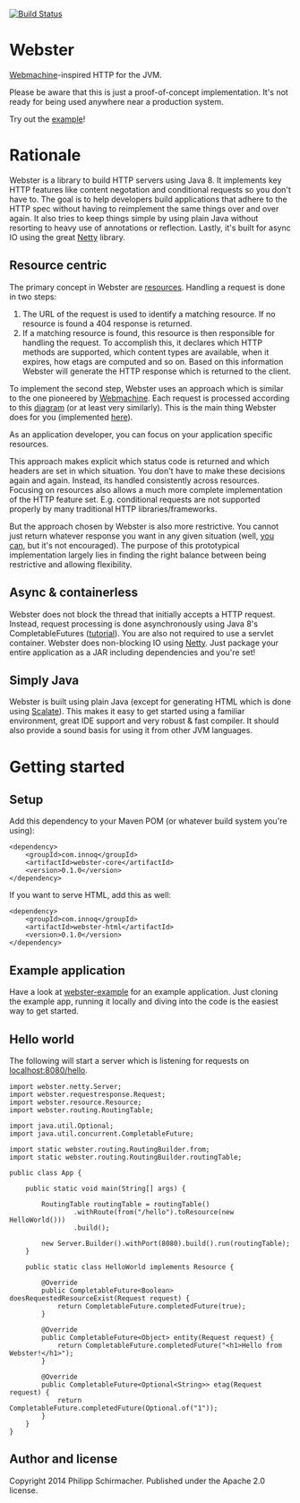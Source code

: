 [![Build Status](https://travis-ci.org/pschirmacher/webster.svg?branch=master)](https://travis-ci.org/pschirmacher/webster)

Webster
=======

[Webmachine](https://github.com/basho/webmachine/wiki)-inspired HTTP for the JVM.

Please be aware that this is just a proof-of-concept implementation. It's not ready for being used anywhere near
a production system.

Try out the [example](https://github.com/pschirmacher/webster-example)!

Rationale
=========

Webster is a library to build HTTP servers using Java 8. It implements key HTTP features like content negotation and
conditional requests so you don't have to. The goal is to help developers build applications that adhere to the HTTP
spec without having to reimplement the same things over and over again. It also tries to keep things simple by using
plain Java without resorting to heavy use of annotations or reflection. Lastly, it's built for async IO using the
great [Netty](http://netty.io/) library.

Resource centric
----------------

The primary concept in Webster are [resources](https://github.com/pschirmacher/webster/blob/master/webster-core/src/main/java/webster/resource/Resource.java#L10).
Handling a request is done in two steps:

1.  The URL of the request is used to identify a matching resource. If no resource is found a 404 response is returned.
2.  If a matching resource is found, this resource is then responsible for handling the request. To accomplish this,
    it declares which HTTP methods are supported, which content types are available, when it expires, how etags are
    computed and so on. Based on this information Webster will generate the HTTP response which is returned to the
    client.

To implement the second step, Webster uses an approach which is similar to the one pioneered by [Webmachine](https://github.com/basho/webmachine/wiki).
Each request is processed according to this [diagram](https://github.com/basho/webmachine/wiki/Diagram) (or at least very similarly).
This is the main thing Webster does for you (implemented [here](https://github.com/pschirmacher/webster/blob/master/webster-core/src/main/java/webster/decisions/DefaultFlow.java#L390)).

As an application developer, you can focus on your application specific resources.

This approach makes explicit which status code is returned and which headers are set in which situation. You don't have
to make these decisions again and again. Instead, its handled consistently across resources. Focusing on resources also
allows a much more complete implementation of the HTTP feature set. E.g. conditional requests are not supported properly
by many traditional HTTP libraries/frameworks.

But the approach chosen by Webster is also more restrictive. You cannot just return whatever response you want in any
given situation (well, [you can](https://github.com/pschirmacher/webster/blob/master/webster-core/src/main/java/webster/resource/Resource.java#L12),
but it's not encouraged). The purpose of this prototypical implementation largely lies in finding the right balance
between being restrictive and allowing flexibility.

Async & containerless
-----------------------

Webster does not block the thread that initially accepts a HTTP request. Instead, request processing is done
asynchronously using Java 8's CompletableFutures ([tutorial](http://www.nurkiewicz.com/2013/05/java-8-definitive-guide-to.html)).
You are also not required to use a servlet container. Webster does non-blocking IO using [Netty](http://netty.io/).
Just package your entire application as a JAR including dependencies and you're set!

Simply Java
-----------

Webster is built using plain Java (except for generating HTML which is done using [Scalate](http://scalate.fusesource.org/documentation/index.html)).
This makes it easy to get started using a familiar environment, great IDE support and very robust & fast compiler.
It should also provide a sound basis for using it from other JVM languages.

Getting started
===============
Setup
-----

Add this dependency to your Maven POM (or whatever build system you're using):

    <dependency>
        <groupId>com.innoq</groupId>
        <artifactId>webster-core</artifactId>
        <version>0.1.0</version>
    </dependency>
    
If you want to serve HTML, add this as well:
    
    <dependency>
        <groupId>com.innoq</groupId>
        <artifactId>webster-html</artifactId>
        <version>0.1.0</version>
    </dependency>

Example application
-------------------

Have a look at [webster-example](https://github.com/pschirmacher/webster-example) for an example application. Just
cloning the example app, running it locally and diving into the code is the easiest way to get started.

Hello world
-----------

The following will start a server which is listening for requests on [localhost:8080/hello](http://localhost:8080/hello).

    import webster.netty.Server;
    import webster.requestresponse.Request;
    import webster.resource.Resource;
    import webster.routing.RoutingTable;

    import java.util.Optional;
    import java.util.concurrent.CompletableFuture;

    import static webster.routing.RoutingBuilder.from;
    import static webster.routing.RoutingBuilder.routingTable;

    public class App {

        public static void main(String[] args) {

            RoutingTable routingTable = routingTable()
                    .withRoute(from("/hello").toResource(new HelloWorld()))
                    .build();

            new Server.Builder().withPort(8080).build().run(routingTable);
        }

        public static class HelloWorld implements Resource {

            @Override
            public CompletableFuture<Boolean> doesRequestedResourceExist(Request request) {
                return CompletableFuture.completedFuture(true);
            }

            @Override
            public CompletableFuture<Object> entity(Request request) {
                return CompletableFuture.completedFuture("<h1>Hello from Webster!</h1>");
            }

            @Override
            public CompletableFuture<Optional<String>> etag(Request request) {
                return CompletableFuture.completedFuture(Optional.of("1"));
            }
        }
    }

Author and license
------------------

Copyright 2014 Philipp Schirmacher. Published under the Apache 2.0 license.

